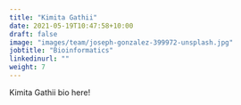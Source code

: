 ```yaml
---
title: "Kimita Gathii"
date: 2021-05-19T10:47:58+10:00
draft: false
image: "images/team/joseph-gonzalez-399972-unsplash.jpg"
jobtitle: "Bioinformatics"
linkedinurl: ""
weight: 7
---
```


Kimita Gathii bio here!